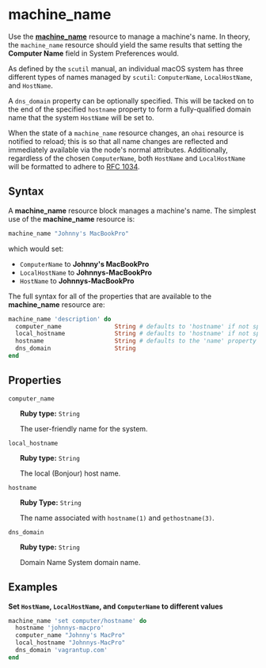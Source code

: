 machine_name
============

Use the [**machine_name**](https://github.com/Microsoft/macos-cookbook/blob/master/resources/machine_name.rb) resource to manage a machine's name. In theory, the
`machine_name` resource should yield the same results that setting the
**Computer Name** field in System Preferences would.

As defined by the `scutil` manual, an individual macOS system has three different
types of names managed by `scutil`: `ComputerName`, `LocalHostName`, and `HostName`.

A `dns_domain` property can be optionally specified. This will be tacked on to the
end of the specified `hostname` property to form a fully-qualified domain name
that the system `HostName` will be set to.

When the state of a `machine_name` resource changes, an `ohai` resource is notified
to reload; this is so that all name changes are reflected and immediately available
via the node's normal attributes. Additionally, regardless of the chosen `ComputerName`,
both `HostName` and `LocalHostName` will be formatted to adhere to [RFC 1034](https://tools.ietf.org/html/rfc1034).

Syntax
------

A **machine_name** resource block manages a machine's name. The simplest use of
the **machine_name** resource is:

```ruby
machine_name "Johnny's MacBookPro"
```

which would set:

- `ComputerName` to **Johnny's MacBookPro**
- `LocalHostName` to **Johnnys-MacBookPro**
- `HostName` to **Johnnys-MacBookPro**

The full syntax for all of the properties that are available to the **machine_name**
resource are:

```ruby
machine_name 'description' do
  computer_name               String # defaults to 'hostname' if not specified
  local_hostname              String # defaults to 'hostname' if not specified
  hostname                    String # defaults to the 'name' property if not specified
  dns_domain                  String
end
```

Properties
----------

`computer_name`

&nbsp;&nbsp;&nbsp;&nbsp;&nbsp;&nbsp;**Ruby type:** `String`

&nbsp;&nbsp;&nbsp;&nbsp;&nbsp;&nbsp;The user-friendly name for the system.

`local_hostname`

&nbsp;&nbsp;&nbsp;&nbsp;&nbsp;&nbsp;**Ruby type:** `String`

&nbsp;&nbsp;&nbsp;&nbsp;&nbsp;&nbsp;The local (Bonjour) host name.

`hostname`

&nbsp;&nbsp;&nbsp;&nbsp;&nbsp;&nbsp;**Ruby Type:** `String`

&nbsp;&nbsp;&nbsp;&nbsp;&nbsp;&nbsp;The name associated with `hostname(1)` and `gethostname(3)`.

`dns_domain`

&nbsp;&nbsp;&nbsp;&nbsp;&nbsp;&nbsp;**Ruby type:** `String`

&nbsp;&nbsp;&nbsp;&nbsp;&nbsp;&nbsp;Domain Name System domain name.

Examples
--------

**Set `HostName`, `LocalHostName`, and `ComputerName` to different values**

```ruby
machine_name 'set computer/hostname' do
  hostname 'johnnys-macpro'
  computer_name "Johnny's MacPro"
  local_hostname "Johnnys-MacPro"
  dns_domain 'vagrantup.com'
end
```
